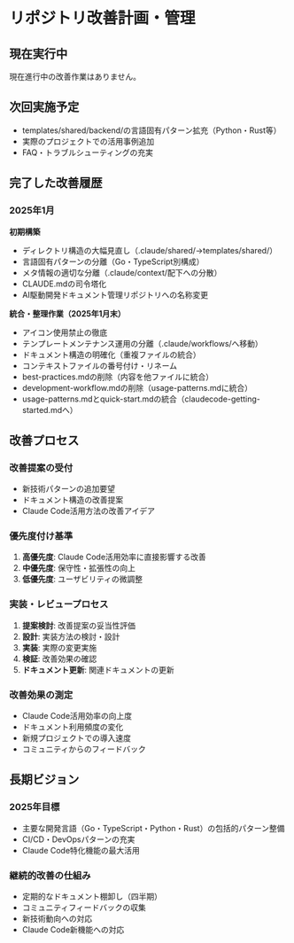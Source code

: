# リポジトリ改善計画・管理

## 現在実行中

現在進行中の改善作業はありません。

## 次回実施予定

- templates/shared/backend/の言語固有パターン拡充（Python・Rust等）
- 実際のプロジェクトでの活用事例追加
- FAQ・トラブルシューティングの充実

## 完了した改善履歴

### 2025年1月

**初期構築**
- ディレクトリ構造の大幅見直し（.claude/shared/→templates/shared/）
- 言語固有パターンの分離（Go・TypeScript別構成）
- メタ情報の適切な分離（.claude/context/配下への分散）
- CLAUDE.mdの司令塔化
- AI駆動開発ドキュメント管理リポジトリへの名称変更

**統合・整理作業（2025年1月末）**
- アイコン使用禁止の徹底
- テンプレートメンテナンス運用の分離（.claude/workflows/へ移動）
- ドキュメント構造の明確化（重複ファイルの統合）
- コンテキストファイルの番号付け・リネーム
- best-practices.mdの削除（内容を他ファイルに統合）
- development-workflow.mdの削除（usage-patterns.mdに統合）
- usage-patterns.mdとquick-start.mdの統合（claudecode-getting-started.mdへ）

## 改善プロセス

### 改善提案の受付

- 新技術パターンの追加要望
- ドキュメント構造の改善提案
- Claude Code活用方法の改善アイデア

### 優先度付け基準

1. **高優先度**: Claude Code活用効率に直接影響する改善
2. **中優先度**: 保守性・拡張性の向上
3. **低優先度**: ユーザビリティの微調整

### 実装・レビュープロセス

1. **提案検討**: 改善提案の妥当性評価
2. **設計**: 実装方法の検討・設計
3. **実装**: 実際の変更実施
4. **検証**: 改善効果の確認
5. **ドキュメント更新**: 関連ドキュメントの更新

### 改善効果の測定

- Claude Code活用効率の向上度
- ドキュメント利用頻度の変化
- 新規プロジェクトでの導入速度
- コミュニティからのフィードバック

## 長期ビジョン

### 2025年目標

- 主要な開発言語（Go・TypeScript・Python・Rust）の包括的パターン整備
- CI/CD・DevOpsパターンの充実
- Claude Code特化機能の最大活用

### 継続的改善の仕組み

- 定期的なドキュメント棚卸し（四半期）
- コミュニティフィードバックの収集
- 新技術動向への対応
- Claude Code新機能への対応